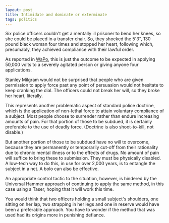 ```yaml
---
layout: post
title: Intimidate and dominate or exterminate
tags: politics
--- 
```


Six police officers couldn't get a mentally ill prisoner to bend her knees, so she could be placed in a transfer chair. So, they shocked the 5'3", 130 pound black woman four times and stopped her heart, following which, presumably, they achieved compliance with their lawful order.

As reported in [WaPo], this is just the outcome to be expected in applying 50,000 volts to a severely agitated person or giving anyone four applications. 

Stanley Milgram would not be surprised that people who are given permission to apply force past any point of persuasion would not hesitate to keep cranking the dial. The officers could not break her will, so they broke her heart, literally. 

This represents another problematic aspect of standard police doctrine, which is the application of non-lethal force to attain voluntary compliance of a subject. Most people choose to surrender rather than endure increasing amounts of pain. For that portion of those to be subdued, it is certainly preferable to the use of deadly force. (Doctrine is also shoot-to-kill, not disable.) 

But another portion of those to be subdued have no will to overcome, because they are permanently or temporarily cut-off from their rationality due to chronic mental illness or to the effects of drugs. No amount of pain will suffice to bring these to submission. They must be physically disabled. A low-tech way to do this, in use for over 2,000 years, is to entangle the subject in a net. A bolo can also be effective.

An appropriate control tactic to the situation, however, is hindered by the Universal Hammer approach of continuing to apply the same method, in this case using a Taser, hoping that it will work this time.

You would think that two officers holding a small subject's shoulders, one sitting on her lap, two strapping in her legs and one in reserve would have been a preferable approach. You have to wonder if the method that was used had its origins more in punishing defiance.

[WaPo]: http://wapo.st/1gG8LMz
